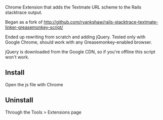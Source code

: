 Chrome Extension that adds the Textmate URL scheme to the Rails stacktrace output.

Began as a fork of http://github.com/ryankshaw/rails-stacktrace-textmate-linker-greasemonkey-script/

Ended up rewriting from scratch and adding jQuery. Tested only with Google Chrome, should work with any Greasemonkey-enabled browser.


jQuery is downloaded from the Google CDN, so if you're offline this script won't work.

Install
-------

Open the js file with Chrome

Uninstall
---------

Through the Tools > Extensions page